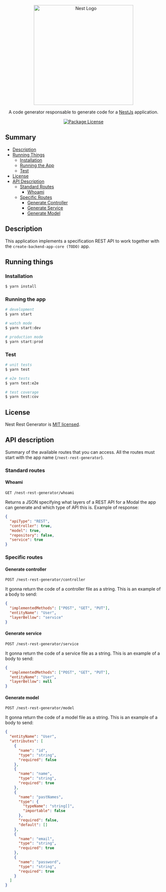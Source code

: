 <p align="center">
  <a href="http://nestjs.com/" target="blank"><img src="https://nestjs.com/img/logo_text.svg" width="320" alt="Nest Logo" /></a>
</p>

 
  <p align="center">A code generator responsable to generate code for a <a href="https://github.com/nestjs/nest" target="blank">NestJs</a> application.</p>
    <p align="center">
<a href="https://github.com/Klynger/nest-rest-generator/blob/master/LICENSE"><img src="https://img.shields.io/github/license/klynger/nest-rest-generator?style=for-the-badge" alt="Package License" /></a>
</p>

## Summary

- [Description](#description)
- [Running Things](#running-things)
  - [Installation](#installation)
  - [Running the App](#running-the-app)
  - [Test](#test)
- [License](#license)
- [API Description](#api-description)
  - [Standard Routes](#standard-routes)
    - [Whoami](#whoami)
  - [Specific Routes](#specific-routes)
    - [Generate Controller](#generate-controller)
    - [Generate Service](#generate-service)
    - [Generate Model](#generate-model)

## Description

This application implements a specification REST API to work together with the `create-backend-app-core (TODO)` app.

## Running things

### Installation

```bash
$ yarn install
```

### Running the app

```bash
# development
$ yarn start

# watch mode
$ yarn start:dev

# production mode
$ yarn start:prod
```

### Test

```bash
# unit tests
$ yarn test

# e2e tests
$ yarn test:e2e

# test coverage
$ yarn test:cov
```

## License

  Nest Rest Generator is [MIT licensed](LICENSE).

## API description
  Summary of the available routes that you can access. All the routes must start with the app name (`/nest-rest-generator`).

### Standard routes

#### Whoami

`GET /nest-rest-generator/whoami`

Returns a JSON specifying what layers of a REST API for a Modal the app can generate and which type of API this is. Example of response:

```json
{
  "apiType": "REST",
  "controller": true,
  "model": true,
  "repository": false,
  "service": true
}
```

### Specific routes

#### Generate controller

`POST /nest-rest-generator/controller`

It gonna return the code of a controller file as a string. This is an example of a body to send:

```json
{
  "implementedMethods": ["POST", "GET", "PUT"],
  "entityName": "User",
  "layerBellow": "service"
}
```

#### Generate service

`POST /nest-rest-generator/service`

It gonna return the code of a service file as a string. This is an example of a body to send:

```json
{
  "implementedMethods": ["POST", "GET", "PUT"],
  "entityName": "User",
  "layerBellow": null
}
```

#### Generate model

`POST /nest-rest-generator/model`

It gonna return the code of a model file as a string. This is an example of a body to send:

```json
{
  "entityName": "User",
  "attributes": [
    {
      "name": "id",
      "type": "string",
      "required": false
    },
    {
      "name": "name",
      "type": "string",
      "required": true
    },
    {
      "name": "pastNames",
      "type": {
        "typeName": "string[]",
        "importable": false
      },
      "required": false,
      "default": []
    },
    {
      "name": "email",
      "type": "string",
      "required": true
    },
    {
      "name": "password",
      "type": "string",
      "required": true
    }
  ]
}
```
